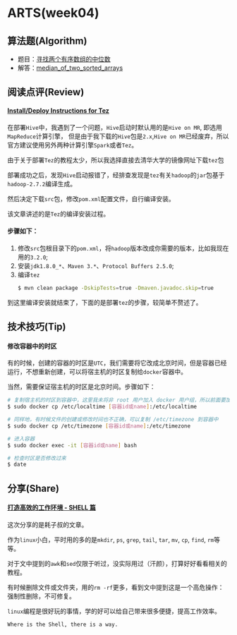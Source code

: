# ARTS(week04)

## 算法题(Algorithm)

- 题目：[寻找两个有序数组的中位数](https://leetcode-cn.com/problems/median-of-two-sorted-arrays/)
- 解答：[median_of_two_sorted_arrays](https://github.com/SharonChiong/leetcode/blob/master/algorithms/python/median_of_two_sorted_arrays/median_of_two_sorted_arrays.py)


## 阅读点评(Review)

#### [Install/Deploy Instructions for Tez](http://tez.apache.org/install.html)

在部署`Hive`中，我遇到了一个问题，`Hive`启动时默认用的是`Hive on MR`, 即选用`MapReduce`计算引擎，
但是由于我下载的`Hive`包是`2.x`,`Hive on MR`已经废弃，所以官方建议使用另外两种计算引擎`Spark`或者`Tez`。

由于关于部署`Tez`的教程太少，所以我选择直接去清华大学的镜像网址下载`tez`包

部署成功之后，发现`Hive`启动报错了，经排查发现是`tez`有关`hadoop`的`jar`包基于`hadoop-2.7.2`编译生成。

然后决定下载`src`包，修改`pom.xml`配置文件，自行编译安装。

该文章讲述的是`Tez`的编译安装过程。

#### 步骤如下：

1. 修改`src`包根目录下的`pom.xml`，将`hadoop`版本改成你需要的版本，比如我现在用的`3.2.0`;
2. 安装`jdk1.8.0_*`、`Maven 3.*`、`Protocol Buffers 2.5.0`;
3. 编译`tez`
    ```bash
    $ mvn clean package -DskipTests=true -Dmaven.javadoc.skip=true
    ```

到这里编译安装就结束了，下面的是部署`tez`的步骤，较简单不赘述了。


## 技术技巧(Tip)

#### 修改容器中的时区

有的时候，创建的容器的时区是`UTC`，我们需要将它改成北京时间，但是容器已经运行，不想重新创建，可以将宿主机的时区复制给`docker`容器中。

当然，需要保证宿主机的时区是北京时间。步骤如下：

```bash
# 复制宿主机的时区到容器中，这里我未将非 root 用户加入 docker 用户组，所以前面要加 sudo
$ sudo docker cp /etc/localtime [容器id或name]:/etc/localtime

# 同样地，有时候文件的创建或修改时间也不正确，可以复制 /etc/timezone 到容器中
$ sudo docker cp /etc/timezone [容器id或name]:/etc/timezone

# 进入容器
$ sudo docker exec -it [容器id或name] bash

# 检查时区是否修改过来
$ date
```


## 分享(Share)

#### [打造高效的工作环境 - SHELL 篇](https://coolshell.cn/articles/19219.html)

这次分享的是耗子叔的文章。

作为`linux`小白，平时用的多的是`mkdir`, `ps`, `grep`, `tail`, `tar`, `mv`, `cp`, `find`, `rm`等等。

对于文中提到的`awk`和`sed`仅限于听过，没实际用过（汗颜），打算好好看看相关的教程。

有时候删除文件或文件夹，用的`rm -rf`更多，看到文中提到这是一个高危操作：强制性删除，不可修复。

`linux`编程是很好玩的事情，学的好可以给自己带来很多便捷，提高工作效率。

```log
Where is the Shell, there is a way.
```
